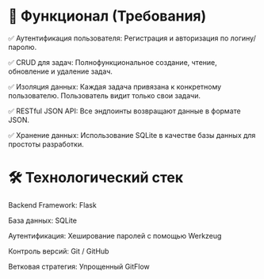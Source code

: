 # 🚀 Функционал (Требования)
✅ Аутентификация пользователя: Регистрация и авторизация по логину/паролю.

✅ CRUD для задач: Полнофункциональное создание, чтение, обновление и удаление задач.

✅ Изоляция данных: Каждая задача привязана к конкретному пользователю. Пользователь видит только свои задачи.

✅ RESTful JSON API: Все эндпоинты возвращают данные в формате JSON.

✅ Хранение данных: Использование SQLite в качестве базы данных для простоты разработки.

# 🛠 Технологический стек
Backend Framework: Flask

База данных: SQLite

Аутентификация: Хеширование паролей с помощью Werkzeug

Контроль версий: Git / GitHub

Ветковая стратегия: Упрощенный GitFlow
